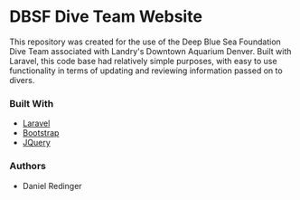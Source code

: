 # DBSF Dive Team Website

This repository was created for the use of the Deep Blue Sea Foundation Dive Team associated with Landry's Downtown Aquarium Denver. Built with Laravel, this code base had relatively simple purposes, with easy to use functionality in terms of updating and reviewing information passed on to divers.

### Built With

* [Laravel](https://laravel.com)
* [Bootstrap](https://getbootstrap.com)
* [JQuery](https://jquery.com)

### Authors

* Daniel Redinger
